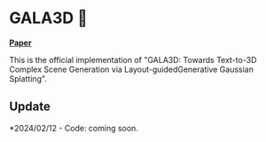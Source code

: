 # GALA3D 👋

[**Paper**](https://arxiv.org/abs/2402.07207)

This is the official implementation of "GALA3D: Towards Text-to-3D Complex Scene Generation via Layout-guidedGenerative Gaussian Splatting".

## Update
*2024/02/12 - Code: coming soon.

